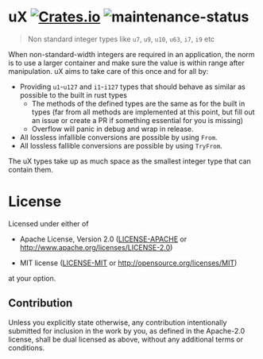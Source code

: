 # uX [![Crates.io](https://img.shields.io/crates/v/ux.svg)](https://crates.io/crates/ux) ![maintenance-status](https://img.shields.io/badge/maintenance-looking--for--maintainer-orange.svg)

> Non standard integer types like `u7`, `u9`, `u10`, `u63`, `i7`, `i9` etc

When non-standard-width integers are required in an application, the norm is to use a larger container and make sure the value is within range after manipulation. uX aims to take care of this once and for all by:
 - Providing `u1`-`u127` and `i1`-`i127` types that should behave as similar as possible to the built in rust types
     - The methods of the defined types are the same as for the built in types (far from all methods are implemented at this point, but fill out an issue or create a PR if something essential for you is missing)
     - Overflow will panic in debug and wrap in release.
 - All lossless infallible conversions are possible by using `From`. 
 - All lossless fallible conversions are possible by using `TryFrom`.

The uX types take up as much space as the smallest integer type that can contain them.
# License

Licensed under either of

- Apache License, Version 2.0 ([LICENSE-APACHE](LICENSE-APACHE) or
  http://www.apache.org/licenses/LICENSE-2.0)

- MIT license ([LICENSE-MIT](LICENSE-MIT) or http://opensource.org/licenses/MIT)

at your option.

## Contribution

Unless you explicitly state otherwise, any contribution intentionally submitted
for inclusion in the work by you, as defined in the Apache-2.0 license, shall be
dual licensed as above, without any additional terms or conditions.
